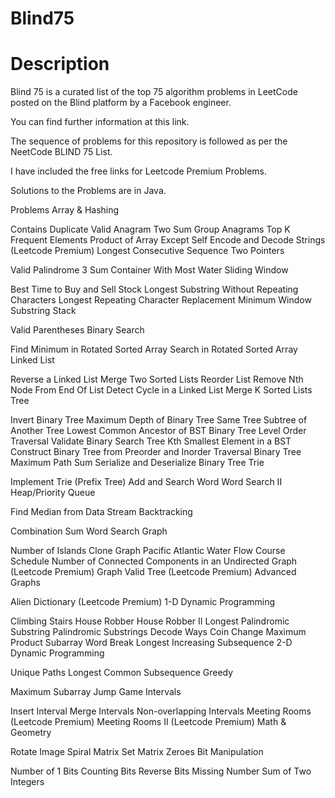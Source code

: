 # Blind75
# Description
Blind 75 is a curated list of the top 75 algorithm problems in LeetCode posted on the Blind platform by a Facebook engineer.

You can find further information at this link.

The sequence of problems for this repository is followed as per the NeetCode BLIND 75 List.

I have included the free links for Leetcode Premium Problems.

Solutions to the Problems are in Java.

Problems
Array & Hashing

 Contains Duplicate
 Valid Anagram
 Two Sum
 Group Anagrams
 Top K Frequent Elements
 Product of Array Except Self
 Encode and Decode Strings (Leetcode Premium)
 Longest Consecutive Sequence
Two Pointers

 Valid Palindrome
 3 Sum
 Container With Most Water
Sliding Window

 Best Time to Buy and Sell Stock
 Longest Substring Without Repeating Characters
 Longest Repeating Character Replacement
 Minimum Window Substring
Stack

 Valid Parentheses
Binary Search

 Find Minimum in Rotated Sorted Array
 Search in Rotated Sorted Array
Linked List

 Reverse a Linked List
 Merge Two Sorted Lists
 Reorder List
 Remove Nth Node From End Of List
 Detect Cycle in a Linked List
 Merge K Sorted Lists
Tree

 Invert Binary Tree
 Maximum Depth of Binary Tree
 Same Tree
 Subtree of Another Tree
 Lowest Common Ancestor of BST
 Binary Tree Level Order Traversal
 Validate Binary Search Tree
 Kth Smallest Element in a BST
 Construct Binary Tree from Preorder and Inorder Traversal
 Binary Tree Maximum Path Sum
 Serialize and Deserialize Binary Tree
Trie

 Implement Trie (Prefix Tree)
 Add and Search Word
 Word Search II
Heap/Priority Queue

 Find Median from Data Stream
Backtracking

 Combination Sum
 Word Search
Graph

 Number of Islands
 Clone Graph
 Pacific Atlantic Water Flow
 Course Schedule
 Number of Connected Components in an Undirected Graph (Leetcode Premium)
 Graph Valid Tree (Leetcode Premium)
Advanced Graphs

 Alien Dictionary (Leetcode Premium)
1-D Dynamic Programming

 Climbing Stairs
 House Robber
 House Robber II
 Longest Palindromic Substring
 Palindromic Substrings
 Decode Ways
 Coin Change
 Maximum Product Subarray
 Word Break
 Longest Increasing Subsequence
2-D Dynamic Programming

 Unique Paths
 Longest Common Subsequence
Greedy

 Maximum Subarray
 Jump Game
Intervals

 Insert Interval
 Merge Intervals
 Non-overlapping Intervals
 Meeting Rooms (Leetcode Premium)
 Meeting Rooms II (Leetcode Premium)
Math & Geometry

 Rotate Image
 Spiral Matrix
 Set Matrix Zeroes
Bit Manipulation

 Number of 1 Bits
 Counting Bits
 Reverse Bits
 Missing Number
 Sum of Two Integers
